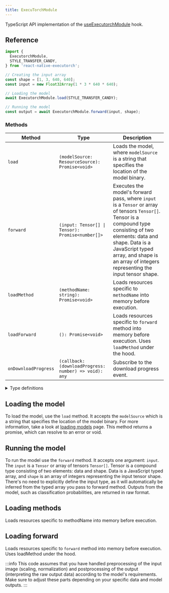 ```yaml
---
title: ExecuTorchModule
---
```


TypeScript API implementation of the [useExecutorchModule](../executorch-bindings/useExecutorchModule.md) hook.

## Reference

```typescript
import {
  ExecutorchModule,
  STYLE_TRANSFER_CANDY,
} from 'react-native-executorch';

// Creating the input array
const shape = [1, 3, 640, 640];
const input = new Float32Array(1 * 3 * 640 * 640);

// Loading the model
await ExecutorchModule.load(STYLE_TRANSFER_CANDY);

// Running the model
const output = await ExecutorchModule.forward(input, shape);
```

### Methods

| Method               | Type                                                  | Description                                                                                                                                                                                                                                                                   |
| -------------------- | ----------------------------------------------------- | ----------------------------------------------------------------------------------------------------------------------------------------------------------------------------------------------------------------------------------------------------------------------------- |
| `load`               | `(modelSource: ResourceSource): Promise<void>`        | Loads the model, where `modelSource` is a string that specifies the location of the model binary.                                                                                                                                                                             |
| `forward`            | `(input: Tensor[] \| Tensor): Promise<number[]>`      | Executes the model's forward pass, where `input` is a `Tensor` or array of tensors `Tensor[]`. Tensor is a compound type consisting of two elements: data and shape. Data is a JavaScript typed array, and shape is an array of integers representing the input tensor shape. |
| `loadMethod`         | `(methodName: string): Promise<void>`                 | Loads resources specific to `methodName` into memory before execution.                                                                                                                                                                                                        |
| `loadForward`        | `(): Promise<void>`                                   | Loads resources specific to `forward` method into memory before execution. Uses `loadMethod` under the hood.                                                                                                                                                                  |
| `onDownloadProgress` | `(callback: (downloadProgress: number) => void): any` | Subscribe to the download progress event.                                                                                                                                                                                                                                     |

<details>
<summary>Type definitions</summary>

```typescript
export type ResourceSource = string | number | object;

type ETInput =
  | Int8Array
  | Int32Array
  | BigInt64Array
  | Float32Array
  | Float64Array;

export interface Tensor {
  data: ETInput[];
  shape: number[];
}
```

</details>

## Loading the model

To load the model, use the `load` method. It accepts the `modelSource` which is a string that specifies the location of the model binary. For more information, take a look at [loading models](../fundamentals/loading-models.md) page. This method returns a promise, which can resolve to an error or void.

## Running the model

To run the model use the `forward` method. It accepts one argument: `input`. The `input` is a `Tensor` or array of tensors `Tensor[]`. Tensor is a compound type consisting of two elements: data and shape. Data is a JavaScript typed array, and `shape` is an array of integers representing the input tensor shape. There's no need to explicitly define the input type, as it will automatically be inferred from the typed array you pass to forward method. Outputs from the model, such as classification probabilities, are returned in raw format.

## Loading methods

Loads resources specific to methodName into memory before execution.

## Loading forward

Loads resources specific to `forward` method into memory before execution. Uses loadMethod under the hood.

:::info
This code assumes that you have handled preprocessing of the input image (scaling, normalization) and postprocessing of the output (interpreting the raw output data) according to the model's requirements. Make sure to adjust these parts depending on your specific data and model outputs.
:::
